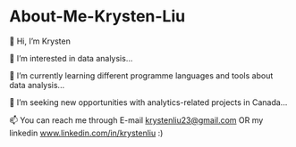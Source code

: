 # About-Me-Krysten-Liu

👋 Hi, I’m Krysten

👀 I’m interested in data analysis...

🌱 I’m currently learning different programme languages and tools about data analysis...

💞️ I’m seeking new opportunities with analytics-related projects in Canada...

📫 You can reach me through E-mail krystenliu23@gmail.com OR my linkedin www.linkedin.com/in/krystenliu :)
